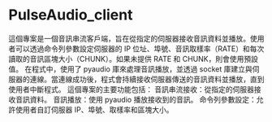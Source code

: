# PulseAudio_client
這個專案是一個音訊串流客戶端，旨在從指定的伺服器接收音訊資料並播放。使用者可以透過命令列參數設定伺服器的 IP 位址、埠號、音訊取樣率（RATE）和每次讀取的音訊區塊大小（CHUNK）。如果未提供 RATE 和 CHUNK，則會使用預設值。  在程式中，使用了 pyaudio 庫來處理音訊播放，並透過 socket 庫建立與伺服器的連線。當連線成功後，程式會持續接收伺服器傳送的音訊資料並播放，直到使用者中斷程式。  這個專案的主要功能包括：  音訊串流接收：從指定的伺服器接收音訊資料。 音訊播放：使用 pyaudio 播放接收到的音訊。 命令列參數設定：允許使用者自訂伺服器 IP、埠號、取樣率和區塊大小。
